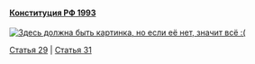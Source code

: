 #### [Конституция РФ 1993](https://lalawland.github.io/eurasia/russia/const)

[![Здесь должна быть картинка, но если её нет, значит всё :(](https://sun9-east.userapi.com/sun9-42/s/v1/ig2/AQ45qdCB6BxkudkvQ24vulwQI-aUdJx_Ualxs-Z68JRNEWuz79p8qvjUSrBcHuNpUbHmuKOuwmrMf4_TK_NcxEO4.jpg?size=1280x720&quality=95&type=album)](https://sun9-east.userapi.com/sun9-42/s/v1/ig2/AQ45qdCB6BxkudkvQ24vulwQI-aUdJx_Ualxs-Z68JRNEWuz79p8qvjUSrBcHuNpUbHmuKOuwmrMf4_TK_NcxEO4.jpg?size=1280x720&quality=95&type=album)

[Статья 29](https://lalawland.github.io/eurasia/russia/const/art29) | [Статья 31](https://lalawland.github.io/eurasia/russia/const/art31)
